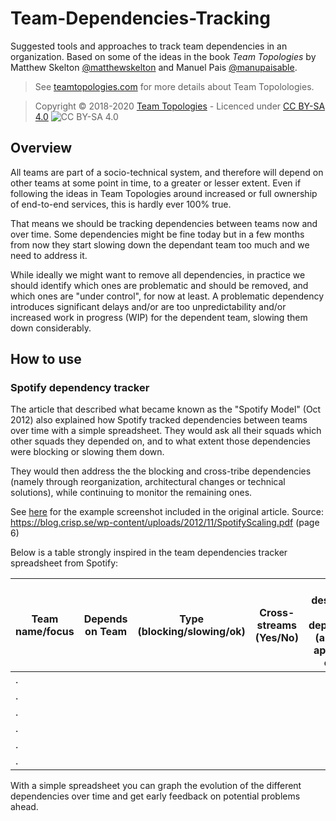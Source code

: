 # Team-Dependencies-Tracking
Suggested tools and approaches to track team dependencies in an organization.
Based on some of the ideas in the book _Team Topologies_ by Matthew Skelton [@matthewskelton](https://github.com/matthewskelton) and Manuel Pais [@manupaisable](https://github.com/manupaisable).

> See [teamtopologies.com](https://teamtopologies.com/) for more details about Team Topolologies.

> Copyright © 2018-2020 [Team Topologies](https://teamtopologies.com/) - Licenced under [CC BY-SA 4.0](https://creativecommons.org/licenses/by-sa/4.0/) ![CC BY-SA 4.0](https://licensebuttons.net/l/by-sa/3.0/88x31.png)

## Overview

All teams are part of a socio-technical system, and therefore will depend on other teams at some point in time, to a greater or lesser extent. Even if following the ideas in Team Topologies around increased or full ownership of end-to-end services, this is hardly ever 100% true.

That means we should be tracking dependencies between teams now and over time. Some dependencies might be fine today but in a few months from now they start slowing down the dependant team too much and we need to address it.

While ideally we might want to remove all dependencies, in practice we should identify which ones are problematic and should be removed, and which ones are "under control", for now at least. A problematic dependency introduces significant delays and/or are too unpredictability and/or increased work in progress (WIP) for the dependent team, slowing them down considerably.

## How to use

### Spotify dependency tracker

The article that described what became known as the "Spotify Model" (Oct 2012) also explained how Spotify tracked dependencies between teams over time with a simple spreadsheet. They would ask all their squads which other squads they depended on, and to what extent those dependencies were blocking or slowing them down. 

They would then address the the blocking and cross-tribe dependencies (namely through reorganization, architectural changes or technical
solutions), while continuing to monitor the remaining ones. 

See [here](images/spotify_dependency_tracker.png) for the example screenshot included in the original article. Source: https://blog.crisp.se/wp-content/uploads/2012/11/SpotifyScaling.pdf (page 6)

Below is a table strongly inspired in the team dependencies tracker spreadsheet from Spotify:

| Team name/focus | Depends on Team | Type (blocking/slowing/ok) | Cross-streams (Yes/No) | Short description of dependency (artifacts, approvals, other) |  
| --------------- | ----------------| -------------------------- | ---------------------- | ------------------------------------------------------------- |
| .               |                 |                            |                        |                                                               |
| .               |                 |                            |                        |                                                               |
| .               |                 |                            |                        |                                                               |
| .               |                 |                            |                        |                                                               |
| .               |                 |                            |                        |                                                               |
| .               |                 |                            |                        |                                                               |

With a simple spreadsheet you can graph the evolution of the different dependencies over time and get early feedback on potential problems ahead.
